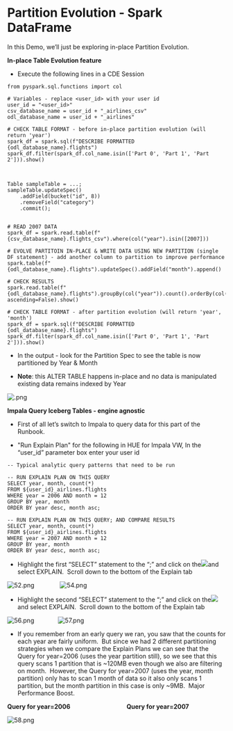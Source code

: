 # Partition Evolution - Spark DataFrame

In this Demo, we’ll just be exploring in-place Partition Evolution.

**In-place Table Evolution feature**

- Execute the following lines in a CDE Session 

```
from pyspark.sql.functions import col

# Variables - replace <user_id> with your user id
user_id = "<user_id>"
csv_database_name = user_id + "_airlines_csv"
odl_database_name = user_id + "_airlines"

# CHECK TABLE FORMAT - before in-place partition evolution (will return 'year')
spark_df = spark.sql(f"DESCRIBE FORMATTED {odl_database_name}.flights")
spark_df.filter(spark_df.col_name.isin(['Part 0', 'Part 1', 'Part 2'])).show()



Table sampleTable = ...;
sampleTable.updateSpec()
    .addField(bucket("id", 8))
    .removeField("category")
    .commit();


# READ 2007 DATA
spark_df = spark.read.table(f"{csv_database_name}.flights_csv").where(col("year").isin([2007]))

# EVOLVE PARTITOIN IN-PLACE & WRITE DATA USING NEW PARTITION (single DF statement) - add another column to partition to improve performance
spark.table(f"{odl_database_name}.flights").updateSpec().addField("month").append()

# CHECK RESULTS
spark.read.table(f"{odl_database_name}.flights").groupBy(col("year")).count().orderBy(col("year"), ascending=False).show()

# CHECK TABLE FORMAT - after partition evolution (will return 'year', 'month')
spark_df = spark.sql(f"DESCRIBE FORMATTED {odl_database_name}.flights")
spark_df.filter(spark_df.col_name.isin(['Part 0', 'Part 1', 'Part 2'])).show()

```

- In the output - look for the Partition Spec to see the table is now partitioned by Year & Month

- **Note**: this ALTER TABLE happens in-place and no data is manipulated existing data remains indexed by Year


![.png](../../images/.png)


**Impala Query Iceberg Tables - engine agnostic**

- First of all let’s switch to Impala to query data for this part of the Runbook.

- "Run Explain Plan" for the following in HUE for Impala VW, In the “user\_id” parameter box enter your user id

```
-- Typical analytic query patterns that need to be run

-- RUN EXPLAIN PLAN ON THIS QUERY
SELECT year, month, count(*) 
FROM ${user_id}_airlines.flights
WHERE year = 2006 AND month = 12
GROUP BY year, month
ORDER BY year desc, month asc;

-- RUN EXPLAIN PLAN ON THIS QUERY; AND COMPARE RESULTS
SELECT year, month, count(*) 
FROM ${user_id}_airlines.flights
WHERE year = 2007 AND month = 12
GROUP BY year, month
ORDER BY year desc, month asc;
```

- Highlight the first “SELECT” statement to the “;” and click on the![](../images/52.png)and select EXPLAIN.  Scroll down to the bottom of the Explain tab

![52.png](../../images/52.png)               ![54.png](../../images/54.png)

- Highlight the second “SELECT” statement to the “;” and click on the![](../../images/52.png)and select EXPLAIN.  Scroll down to the bottom of the Explain tab

![56.png](../../images/56.png)              ![57.png](../../images/57.png)

- If you remember from an early query we ran, you saw that the counts for each year are fairly uniform.  But since we had 2 different partitioning strategies when we compare the Explain Plans we can see that the Query for year=2006 (uses the year partition still), so we see that this query scans 1 partition that is \~120MB even though we also are filtering on month.  However, the Query for year=2007 (uses the year, month partition) only has to scan 1 month of data so it also only scans 1 partition, but the month partition in this case is only \~9MB.  Major Performance Boost.

**Query for year=2006**                                 **Query for year=2007**

![58.png](../../images/58.png)
